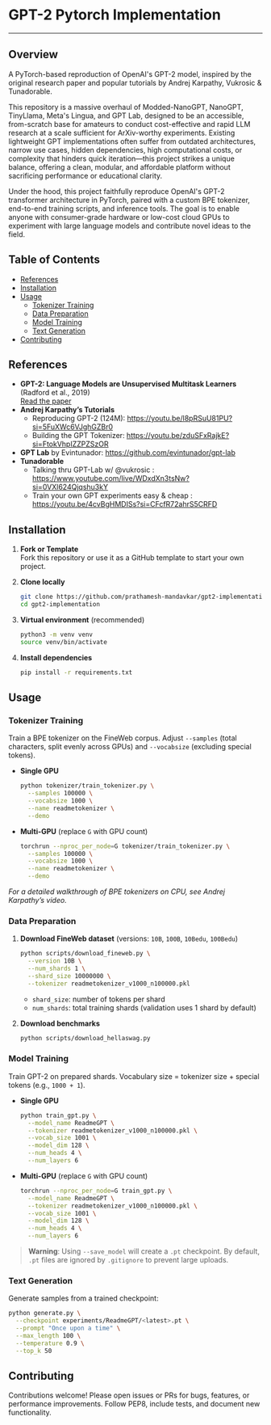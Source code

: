 # GPT-2 Pytorch Implementation
---
## Overview

A PyTorch-based reproduction of OpenAI's GPT-2 model, inspired by the original research paper and popular tutorials by Andrej Karpathy, Vukrosic & Tunadorable.

This repository is a massive overhaul of Modded-NanoGPT, NanoGPT, TinyLlama, Meta's Lingua, and GPT Lab, designed to be an accessible, from-scratch base for amateurs to conduct cost-effective and rapid LLM research at a scale sufficient for ArXiv-worthy experiments. Existing lightweight GPT implementations often suffer from outdated architectures, narrow use cases, hidden dependencies, high computational costs, or complexity that hinders quick iteration—this project strikes a unique balance, offering a clean, modular, and affordable platform without sacrificing performance or educational clarity.

Under the hood, this project faithfully reproduce OpenAI's GPT-2 transformer architecture in PyTorch, paired with a custom BPE tokenizer, end-to-end training scripts, and inference tools. The goal is to enable anyone with consumer-grade hardware or low-cost cloud GPUs to experiment with large language models and contribute novel ideas to the field.

## Table of Contents
- [References](#references)
- [Installation](#installation)
- [Usage](#usage)
  - [Tokenizer Training](#tokenizer-training)
  - [Data Preparation](#data-preparation)
  - [Model Training](#model-training)
  - [Text Generation](#text-generation)
- [Contributing](#contributing)


## References

- **GPT-2: Language Models are Unsupervised Multitask Learners** (Radford et al., 2019)  
  [Read the paper](https://cdn.openai.com/better-language-models/language_models_are_unsupervised_multitask_learners.pdf)
- **Andrej Karpathy’s Tutorials**  
  - Reproducing GPT-2 (124M): https://youtu.be/l8pRSuU81PU?si=5FuXWc6VJghGZBr0  
  - Building the GPT Tokenizer: https://youtu.be/zduSFxRajkE?si=FtokVhpIZZPZSzOR
- **GPT Lab** by Evintunador: https://github.com/evintunador/gpt-lab
- **Tunadorable**
  - Talking thru GPT-Lab w/ @vukrosic : https://www.youtube.com/live/WDxdXn3tsNw?si=0VXl624Qjqshu3kY
  - Train your own GPT experiments easy & cheap : https://youtu.be/4cvBgHMDISs?si=CFcfR72ahrS5CRFD    
  
## Installation

1. **Fork or Template**  
   Fork this repository or use it as a GitHub template to start your own project.

2. **Clone locally**
   ```bash
   git clone https://github.com/prathamesh-mandavkar/gpt2-implementation.git
   cd gpt2-implementation
   ```

3. **Virtual environment** (recommended)
   ```bash
   python3 -m venv venv
   source venv/bin/activate
   ```

4. **Install dependencies**
   ```bash
   pip install -r requirements.txt
   ```

## Usage
### Tokenizer Training

Train a BPE tokenizer on the FineWeb corpus. Adjust `--samples` (total characters, split evenly across GPUs) and `--vocabsize` (excluding special tokens).

- **Single GPU**
  ```bash
  python tokenizer/train_tokenizer.py \
    --samples 100000 \
    --vocabsize 1000 \
    --name readmetokenizer \
    --demo
  ```
- **Multi-GPU** (replace `G` with GPU count)
  ```bash
  torchrun --nproc_per_node=G tokenizer/train_tokenizer.py \
    --samples 100000 \
    --vocabsize 1000 \
    --name readmetokenizer \
    --demo
  ```

_For a detailed walkthrough of BPE tokenizers on CPU, see Andrej Karpathy’s video._

### Data Preparation

1. **Download FineWeb dataset** (versions: `10B`, `100B`, `10Bedu`, `100Bedu`)
   ```bash
   python scripts/download_fineweb.py \
     --version 10B \
     --num_shards 1 \
     --shard_size 10000000 \
     --tokenizer readmetokenizer_v1000_n100000.pkl
   ```
   - `shard_size`: number of tokens per shard
   - `num_shards`: total training shards (validation uses 1 shard by default)

2. **Download benchmarks**
   ```bash
   python scripts/download_hellaswag.py
   ```

### Model Training

Train GPT-2 on prepared shards. Vocabulary size = tokenizer size + special tokens (e.g., `1000 + 1`).

- **Single GPU**
  ```bash
  python train_gpt.py \
    --model_name ReadmeGPT \
    --tokenizer readmetokenizer_v1000_n100000.pkl \
    --vocab_size 1001 \
    --model_dim 128 \
    --num_heads 4 \
    --num_layers 6
  ```
- **Multi-GPU** (replace `G` with GPU count)
  ```bash
  torchrun --nproc_per_node=G train_gpt.py \
    --model_name ReadmeGPT \
    --tokenizer readmetokenizer_v1000_n100000.pkl \
    --vocab_size 1001 \
    --model_dim 128 \
    --num_heads 4 \
    --num_layers 6
  ```

> **Warning**: Using `--save_model` will create a `.pt` checkpoint. By default, `.pt` files are ignored by `.gitignore` to prevent large uploads.

### Text Generation

Generate samples from a trained checkpoint:
```bash
python generate.py \
  --checkpoint experiments/ReadmeGPT/<latest>.pt \
  --prompt "Once upon a time" \
  --max_length 100 \
  --temperature 0.9 \
  --top_k 50
```
## Contributing

Contributions welcome! Please open issues or PRs for bugs, features, or performance improvements. Follow PEP8, include tests, and document new functionality.
